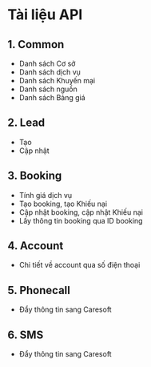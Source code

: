 # Tài liệu API 

## 1. Common
  * Danh sách Cơ sở
  * Danh sách dịch vụ
  * Danh sách Khuyến mại
  * Danh sách nguồn
  * Danh sách Bảng giá
## 2. Lead
  * Tạo 
  * Cập nhật
## 3. Booking
  * Tính giá dịch vụ
  * Tạo booking, tạo Khiếu nại
  * Cập nhật booking, cập nhật Khiếu nại
  * Lấy thông tin booking qua ID booking
## 4. Account
  * Chi tiết về account qua số điện thoại
## 5. Phonecall
  * Đẩy thông tin sang Caresoft
## 6. SMS
  * Đẩy thông tin sang Caresoft

